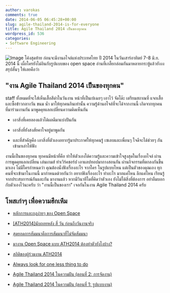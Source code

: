 ```yaml
---
author: varokas
comments: true
date: 2014-06-05 06:45:28+00:00
slug: agile-thailand-2014-is-for-everyone
title: Agile Thailand 2014 เป็นของทุกคน
wordpress_id: 536
categories:
- Software Engineering
---
```


![Image](/images/2014/06/10154419_723192064368077_5624676864795596774_n.jpg?w=650) โค้งสุดท้าย ก่อนจะมีงานอไจล์แห่งประเทศไทย ปี 2014 ในวันเสาร์อาทิตย์ 7-8 มิ.ย. 2014 นี้ เผื่อใครยังไม่อินกับรูปแบบของ open space อ่านที่เกลี้ยกล่อมกันมาหลายกระทู้แล้วยังงง สรุปสั้นๆ ให้เลยคือว่า

<!--more-->


## **"งาน Agile Thailand 2014 เป็นของทุกคน"**


staff ทั้งหมดที่จะใส่เห็นเสื้อสีดำในวันงาน หน้าที่เป็นเบ้เฉยๆ เอาไว้ จัดโต๊ะ เตรียมสถาณที่ แจกเสื้อ และซื้อข้าวกลางวัน ขนม น้ำ มาให้ทุกคนกินเท่านั้น ความรู้ด้านอไจล์ที่จะได้จากงานนี้ เกิดจากทุกคนที่มาร่วมงานกัน มาพูดคุยแลกเปลี่ยนความคิดเห็นกัน



	
  * เอาสิ่งที่เคยลองแล้วได้ผลดีมาแบ่งปันกัน

	
  * เอาสิ่งที่ยังสงสัยคาใจอยู่มาพูดกัน

	
  * และที่สำคัญคือ เอาสิ่งที่ตัวเองอยากรู้มาประกาศให้ทุกคนรู้ เซเลบและเพื่อนๆ ใจดีจะได้ช่วยๆ กันเข้ามาเล่าให้ฟัง


งานนี้เป็นของทุกคน ทุกคนมีหน้าที่คือ ทำให้ตัวเองได้ความรู้และความเข้าใจสูงสุดในเรื่องอไจล์ ผ่านการพูดคุยแลกเปลี่ยน เล่นเกมส์ ทำเวิร์คชอร์ป เอาแลปทอปมากางสอนกัน ผ่านกิจกรรมที่ตกลงกันขึ้นมาเอง ไม่มีใครกำหนดว่า คุณต้องนั่งฟังเรื่องอะไร จากใคร ในรูปแบบไหน แต่เป็นตัวของคุณเอง ทุกคนที่จะเข้ามาในงานนี้ มากำหนดด้วยกันว่า อยากฟังเรื่องอะไร ทำอะไร มากแค่ไหน ลึกแค่ไหน เรียนรู้จากประสบการณ์กันและกัน มางานแล้ว หากมีวินาทีใดที่คิดว่าตัวเอง ยังไม่ได้สิ่งที่ต้องการ อย่าลืมบอกกับตัวเองไว้นะครับ ว่า "งานนี้เป็นของเรา" เจอกันในงาน Agile Thailand 2014 ครับ


## โพสเก่าๆ เพื่อความฮึกเหึม





	
  * [หลักการและกฎง่ายๆ ของ Open Space](http://oncedayint.wordpress.com/2014/05/21/%e0%b8%ab%e0%b8%a5%e0%b8%b1%e0%b8%81%e0%b8%81%e0%b8%b2%e0%b8%a3%e0%b9%81%e0%b8%a5%e0%b8%b0%e0%b8%81%e0%b8%8e%e0%b8%87%e0%b9%88%e0%b8%b2%e0%b8%a2%e0%b9%86%e0%b8%82%e0%b8%ad%e0%b8%87-open-space-ath2014/)

	
  * [[ATH2014]นับถอยหลัง สี่ วัน ก่อนถึงวันงานจริง](http://tanjai.in.th/2014/06/03/4day-before-ath2014/)

	
  * [สุดยอดการสัมมนาคือการสัมมนาที่ไม่จัดสัมมนา](http://blogpom.com/post/85574868242)

	
  * [มางาน Open Space แบบ ATH2014 ต้องทำตัวยังไงบ้าง?](http://varokas.wordpress.com/2014/04/30/what-to-do-in-open-space/)

	
  * [สถิติของผู้ร่วมงาน ATH2014](http://varokas.github.io/ath2014viz/)

	
  * [Always look for one less thing to do](http://varokas.wordpress.com/2014/04/25/always-look-for-one-less-thing-to-do/)

	
  * [Agile Thailand 2014 ในความฝัน (ตอนที่ 2: การจัดงาน)](http://varokas.wordpress.com/2014/01/30/agile-thailand-2014-in-my-dream-part-2/)

	
  * [Agile Thailand 2014 ในความฝัน (ตอนที่ 1: รูปแบบงาน)](http://varokas.wordpress.com/2014/01/20/agile-thailand-2014-proposal-format/)


